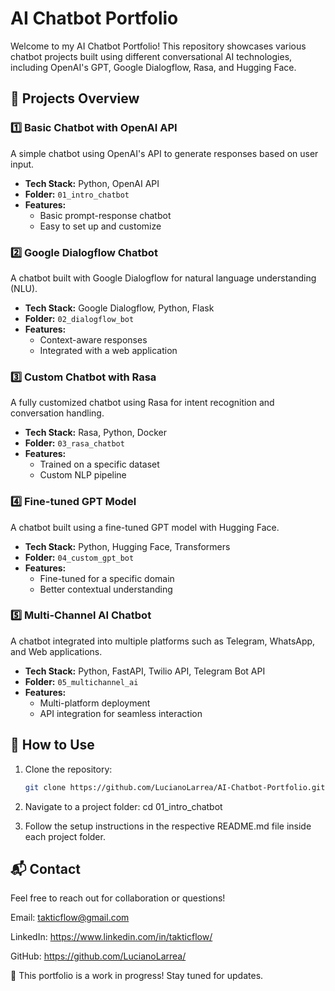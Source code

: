 # AI Chatbot Portfolio

Welcome to my AI Chatbot Portfolio! This repository showcases various chatbot projects built using different conversational AI technologies, including OpenAI's GPT, Google Dialogflow, Rasa, and Hugging Face.

## 📌 Projects Overview

### 1️⃣ Basic Chatbot with OpenAI API
A simple chatbot using OpenAI's API to generate responses based on user input.
- **Tech Stack:** Python, OpenAI API
- **Folder:** `01_intro_chatbot`
- **Features:**
  - Basic prompt-response chatbot
  - Easy to set up and customize

### 2️⃣ Google Dialogflow Chatbot
A chatbot built with Google Dialogflow for natural language understanding (NLU).
- **Tech Stack:** Google Dialogflow, Python, Flask
- **Folder:** `02_dialogflow_bot`
- **Features:**
  - Context-aware responses
  - Integrated with a web application

### 3️⃣ Custom Chatbot with Rasa
A fully customized chatbot using Rasa for intent recognition and conversation handling.
- **Tech Stack:** Rasa, Python, Docker
- **Folder:** `03_rasa_chatbot`
- **Features:**
  - Trained on a specific dataset
  - Custom NLP pipeline

### 4️⃣ Fine-tuned GPT Model
A chatbot built using a fine-tuned GPT model with Hugging Face.
- **Tech Stack:** Python, Hugging Face, Transformers
- **Folder:** `04_custom_gpt_bot`
- **Features:**
  - Fine-tuned for a specific domain
  - Better contextual understanding

### 5️⃣ Multi-Channel AI Chatbot
A chatbot integrated into multiple platforms such as Telegram, WhatsApp, and Web applications.
- **Tech Stack:** Python, FastAPI, Twilio API, Telegram Bot API
- **Folder:** `05_multichannel_ai`
- **Features:**
  - Multi-platform deployment
  - API integration for seamless interaction

## 🚀 How to Use
1. Clone the repository:
   ```bash
   git clone https://github.com/LucianoLarrea/AI-Chatbot-Portfolio.git

2. Navigate to a project folder:
cd 01_intro_chatbot


3. Follow the setup instructions in the respective README.md file inside each project folder.

## 📬 Contact
Feel free to reach out for collaboration or questions!


Email: takticflow@gmail.com

LinkedIn: https://www.linkedin.com/in/takticflow/

GitHub: https://github.com/LucianoLarrea/

🔹 This portfolio is a work in progress! Stay tuned for updates.


